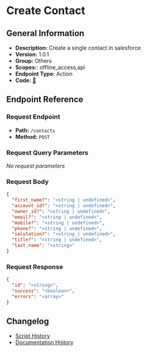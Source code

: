 # Create Contact

## General Information

- **Description:** Create a single contact in salesforce
- **Version:** 1.0.1
- **Group:** Others
- **Scopes:**: offline_access,api
- **Endpoint Type:** Action
- **Code:** [🔗](https://github.com/NangoHQ/integration-templates/tree/main/integrations/salesforce-sandbox/actions/create-contact.ts)

## Endpoint Reference

### Request Endpoint

- **Path:** `/contacts`
- **Method:** `POST`

### Request Query Parameters

_No request parameters_

### Request Body

```json
{
  "first_name?": "<string | undefined>",
  "account_id?": "<string | undefined>",
  "owner_id?": "<string | undefined>",
  "email?": "<string | undefined>",
  "mobile?": "<string | undefined>",
  "phone?": "<string | undefined>",
  "salutation?": "<string | undefined>",
  "title?": "<string | undefined>",
  "last_name": "<string>"
}
```

### Request Response

```json
{
  "id": "<string>",
  "success": "<boolean>",
  "errors": "<array>"
}
```

## Changelog

- [Script History](https://github.com/NangoHQ/integration-templates/commits/main/integrations/salesforce-sandbox/actions/create-contact.ts)
- [Documentation History](https://github.com/NangoHQ/integration-templates/commits/main/integrations/salesforce-sandbox/actions/create-contact.md)
